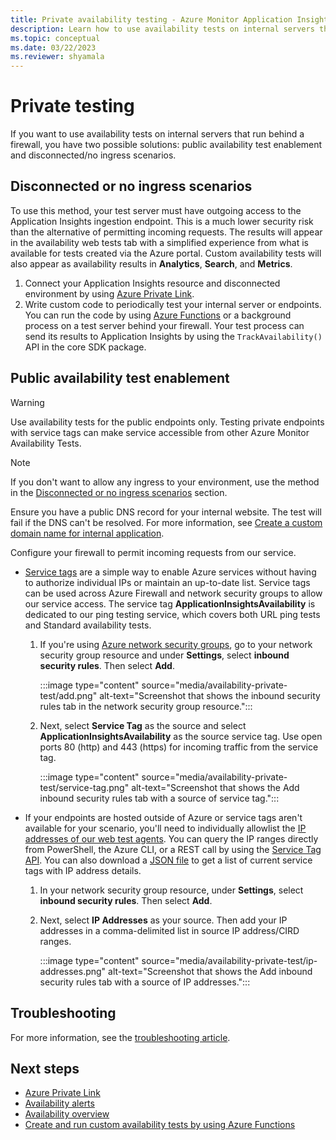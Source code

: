 ```yaml
---
title: Private availability testing - Azure Monitor Application Insights
description: Learn how to use availability tests on internal servers that run behind a firewall with private testing.
ms.topic: conceptual
ms.date: 03/22/2023
ms.reviewer: shyamala
---
```


# Private testing

If you want to use availability tests on internal servers that run behind a firewall, you have two possible solutions: public availability test enablement and disconnected/no ingress scenarios.

## Disconnected or no ingress scenarios

To use this method, your test server must have outgoing access to the Application Insights ingestion endpoint. This is a much lower security risk than the alternative of permitting incoming requests. The results will appear in the availability web tests tab with a simplified experience from what is available for tests created via the Azure portal. Custom availability tests will also appear as availability results in **Analytics**, **Search**, and **Metrics**.

1. Connect your Application Insights resource and disconnected environment by using [Azure Private Link](../logs/private-link-security.md).
1. Write custom code to periodically test your internal server or endpoints. You can run the code by using [Azure Functions](availability-azure-functions.md) or a background process on a test server behind your firewall. Your test process can send its results to Application Insights by using the `TrackAvailability()` API in the core SDK package.

## Public availability test enablement

> [!WARNING]
> Use availability tests for the public endpoints only. Testing private endpoints with service tags can make service accessible from other Azure Monitor Availability Tests.

> [!NOTE]
> If you don't want to allow any ingress to your environment, use the method in the [Disconnected or no ingress scenarios](#disconnected-or-no-ingress-scenarios) section.

 Ensure you have a public DNS record for your internal website. The test will fail if the DNS can't be resolved. For more information, see [Create a custom domain name for internal application](../../cloud-services/cloud-services-custom-domain-name-portal.md#add-an-a-record-for-your-custom-domain).

Configure your firewall to permit incoming requests from our service.

- [Service tags](../../virtual-network/service-tags-overview.md) are a simple way to enable Azure services without having to authorize individual IPs or maintain an up-to-date list. Service tags can be used across Azure Firewall and network security groups to allow our service access. The service tag **ApplicationInsightsAvailability** is dedicated to our ping testing service, which covers both URL ping tests and Standard availability tests.
    1. If you're using [Azure network security groups](../../virtual-network/network-security-groups-overview.md), go to your network security group resource and under **Settings**, select **inbound security rules**. Then select **Add**.

         :::image type="content" source="media/availability-private-test/add.png" alt-text="Screenshot that shows the inbound security rules tab in the network security group resource.":::

    1. Next, select **Service Tag** as the source and select **ApplicationInsightsAvailability** as the source service tag. Use open ports 80 (http) and 443 (https) for incoming traffic from the service tag.

        :::image type="content" source="media/availability-private-test/service-tag.png" alt-text="Screenshot that shows the Add inbound security rules tab with a source of service tag.":::

- If your endpoints are hosted outside of Azure or service tags aren't available for your scenario, you'll need to individually allowlist the [IP addresses of our web test agents](ip-addresses.md). You can query the IP ranges directly from PowerShell, the Azure CLI, or a REST call by using the [Service Tag API](../../virtual-network/service-tags-overview.md#use-the-service-tag-discovery-api). You can also download a [JSON file](../../virtual-network/service-tags-overview.md#discover-service-tags-by-using-downloadable-json-files) to get a list of current service tags with IP address details.
    1. In your network security group resource, under **Settings**, select **inbound security rules**. Then select **Add**.
    1. Next, select **IP Addresses** as your source. Then add your IP addresses in a comma-delimited list in source IP address/CIRD ranges.

         :::image type="content" source="media/availability-private-test/ip-addresses.png" alt-text="Screenshot that shows the Add inbound security rules tab with a source of IP addresses.":::

## Troubleshooting

For more information, see the [troubleshooting article](troubleshoot-availability.md).

## Next steps

* [Azure Private Link](../logs/private-link-security.md)
* [Availability alerts](availability-alerts.md)
* [Availability overview](availability-overview.md)
* [Create and run custom availability tests by using Azure Functions](availability-azure-functions.md)
